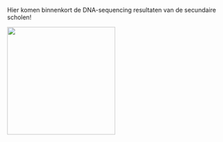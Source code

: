 Hier komen binnenkort de DNA-sequencing resultaten van de secundaire scholen!

<img src="https://drive.google.com/drive/u/0/folders/1zZuuAXcI9xJk_8Qrv9_iFoNW4sRhEGco/logo-bodemleven.png" width="250px">
